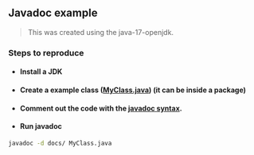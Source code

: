 ## Javadoc example

> This was created using the java-17-openjdk.

### Steps to reproduce

- #### Install a JDK
- #### Create a example class ([MyClass.java](./mypackage/MyClass.java)) (it can be inside a package)
- #### Comment out the code with the [javadoc syntax](https://www.oracle.com/mx/technical-resources/articles/java/javadoc-tool.html).
- #### Run javadoc
```bash
javadoc -d docs/ MyClass.java
```
